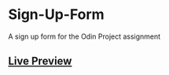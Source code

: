 # Sign-Up-Form
A sign up form for the Odin Project assignment
## <a href="https://aminesmaeili79.github.io/Sign-Up-Form/" target="_blank">Live Preview<a/>

